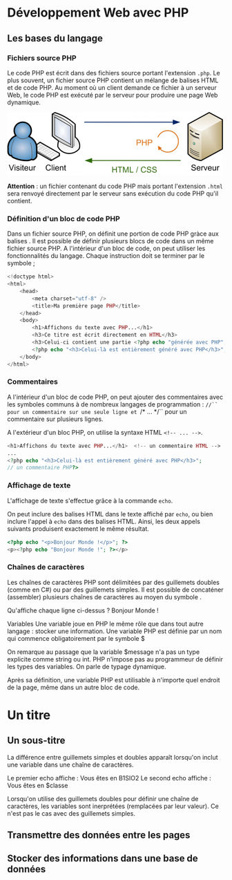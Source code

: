 # Développement Web avec PHP

## Les bases du langage

### Fichiers source PHP

Le code PHP est écrit dans des fichiers source portant l'extension `.php`. Le plus souvent, un fichier source PHP contient un mélange de balises HTML et de code PHP. Au moment où un client demande ce fichier à un serveur Web, le code PHP est exécuté par le serveur pour produire une page Web dynamique.

![](images/intro-dev-web/web_php_htmlcss.png)

**Attention** : un fichier contenant du code PHP mais portant l'extension `.html` sera renvoyé directement par le serveur sans exécution du code PHP qu'il contient.

### Définition d'un bloc de code PHP

Dans un fichier source PHP, on définit une portion de code PHP gràce aux balises <?php et ?>. Il est possible de définir plusieurs blocs de code dans un même fichier source PHP. A l'intérieur d'un bloc de code, on peut utiliser les fonctionnalités du langage. Chaque instruction doit se terminer par le symbole ;

```php
<!doctype html>
<html>
    <head>
        <meta charset="utf-8" />
        <title>Ma première page PHP</title>
    </head>
    <body>
        <h1>Affichons du texte avec PHP...</h1>
        <h3>Ce titre est écrit directement en HTML</h3>
        <h3>Celui-ci contient une partie <?php echo "générée avec PHP"; ?></h3>
        <?php echo "<h3>Celui-là est entièrement généré avec PHP</h3>"; ?>
    </body>
</html>
```

### Commentaires

A l'intérieur d'un bloc de code PHP, on peut ajouter des commentaires avec les symboles communs à de nombreux langages de programmation : `//`` pour un commentaire sur une seule ligne et `/* ... */`` pour un commentaire sur plusieurs lignes. 

A l'extérieur d'un bloc PHP, on utilise la syntaxe HTML `<!-- ... -->`.

```php
<h1>Affichons du texte avec PHP...</h1>  <!-- un commentaire HTML -->
...
<?php echo "<h3>Celui-là est entièrement généré avec PHP</h3>"; 
// un commentaire PHP?>
```

### Affichage de texte

L'affichage de texte s'effectue grâce à la commande `echo`.

<?php echo "Bonjour Monde !"; ?>

On peut inclure des balises HTML dans le texte affiché par `echo`, ou bien inclure l'appel à `echo` dans des balises HTML. Ainsi, les deux appels suivants produisent exactement le même résultat.

```php
<?php echo "<p>Bonjour Monde !</p>"; ?>
<p><?php echo "Bonjour Monde !"; ?></p>
```

### Chaînes de caractères

Les chaînes de caractères PHP sont délimitées par des guillemets doubles (comme en C#) ou par des guillemets simples. Il est possible de concaténer (assembler) plusieurs chaînes de caractères au moyen du symbole .

<?php echo "Bonjour" . " " . "Monde !"; ?>
<?php echo 'Bonjour' . ' ' . 'Monde !'; ?>

Qu'affiche chaque ligne ci-dessus ?
Bonjour Monde !

Variables
Une variable joue en PHP le même rôle que dans tout autre langage : stocker une information. Une variable PHP est définie par un nom qui commence obligatoirement par le symbole $

<?php $message = "Bonjour Monde !";
echo $message; ?>

On remarque au passage que la variable $message n'a pas un type explicite comme string ou int. PHP n'impose pas au programmeur de définir les types des variables. On parle de typage dynamique.

Après sa définition, une variable PHP est utilisable à n'importe quel endroit de la page, même dans un autre bloc de code.

<?php $message = "Bonjour Monde !"; ?>
<h1>Un titre</h1>
<h2>Un sous-titre</h2>
<p><?php echo $message; ?></p>

La différence entre guillemets simples et doubles apparaît lorsqu'on inclut une variable dans une chaîne de caractères. 

<?php $classe = "B1SIO2"; ?>
<p><?php echo "Vous êtes en $classe"; ?></p>
<p><?php echo 'Vous êtes en $classe'; ?></p>

Le premier echo affiche : Vous êtes en B1SIO2
Le second echo affiche : Vous êtes en $classe

Lorsqu'on utilise des guillemets doubles pour définir une chaîne de caractères, les variables sont inerprétées (remplacées par leur valeur). Ce n'est pas le cas avec des guillemets simples.

## Transmettre des données entre les pages

## Stocker des informations dans une base de données
